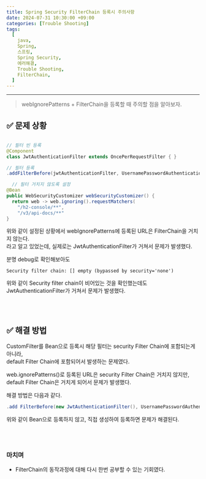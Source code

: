 ```yaml
---
title: Spring Security FilterChain 등록시 주의사항
date: 2024-07-31 10:30:00 +09:00
categories: [Trouble Shooting]
tags:
  [
    java,
    Spring,
    스프링,
    Spring Security,
    에러해결,
    Trouble Shooting,
    FilterChain,
  ]
---
```


* * *

> webIgnorePatterns + FilterChain을 등록할 때 주의할 점을 알아보자.

## ✅ 문제 상황
```java

// 필터 빈 등록
@Component
class JwtAuthenticationFilter extends OncePerRequestFilter { } 

// 필터 등록
.addFilterBefore(jwtAuthenticationFilter, UsernamePasswordAuthenticationFilter.class)

  // 필터 거치지 않도록 설정
@Bean
public WebSecurityCustomizer webSecurityCustomizer() {
  return web -> web.ignoring().requestMatchers(
    "/h2-console/**",
    "/v3/api-docs/**"
}

```

위와 같이 설정된 상황에서 webIgnorePatterns에 등록된 URL은 FilterChain을 거치지 않는다.  
라고 알고 있었는데, 실제로는 JwtAuthenticationFilter가 거쳐서 문제가 발생했다.

분명 debug로 확인해보아도  

```text
Security filter chain: [] empty (bypassed by security='none')
```

위와 같이 Security filter chain이 비어있는 것을 확인했는데도 JwtAuthenticationFilter가 거쳐서 문제가 발생했다.

<br><br>


## ✅ 해결 방법

CustomFilter를 Bean으로 등록시 해당 필터는 security Filter Chain에 포함되는게 아니라,  
default Filter Chain에 포함되어서 발생하는 문제였다.

web.ignorePatterns()로 등록된 URL은 security Filter Chain은 거치지 않지만,  
default Filter Chain은 거치게 되어서 문제가 발생했다.

해결 방법은 다음과 같다.

```java
.add FilterBefore(new JwtAuthenticationFilter(), UsernamePasswordAuthenticationFilter.class)
```

위와 같이 Bean으로 등록하지 않고, 직접 생성하여 등록하면 문제가 해결된다.

<br><br>

### 마치며
* FilterChain의 동작과정에 대해 다시 한번 공부할 수 있는 기회였다.






